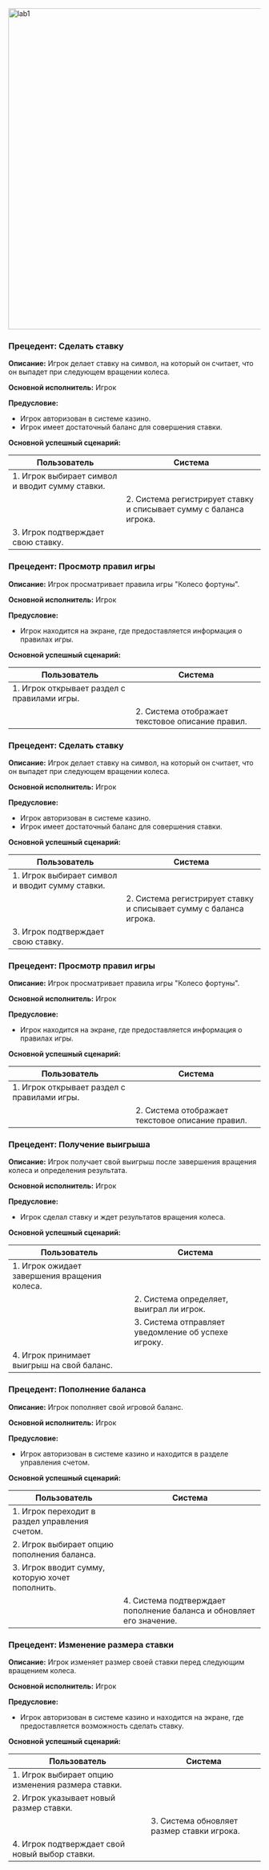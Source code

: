 
<img width="640" alt="lab1" src="https://github.com/LizardTekuteva/fortune/assets/164531160/53fa1a0f-d5c9-474a-b048-4882a4aa7824">

### Прецедент: Сделать ставку

**Описание:** Игрок делает ставку на символ, на который он считает, что он выпадет при следующем вращении колеса.

**Основной исполнитель:** Игрок

**Предусловие:** 
- Игрок авторизован в системе казино.
- Игрок имеет достаточный баланс для совершения ставки.

**Основной успешный сценарий:**

| Пользователь | Система |
|--------------|---------|
| 1. Игрок выбирает символ и вводит сумму ставки. | |
|              | 2. Система регистрирует ставку и списывает сумму с баланса игрока. |
| 3. Игрок подтверждает свою ставку. | |

### Прецедент: Просмотр правил игры

**Описание:** Игрок просматривает правила игры "Колесо фортуны".

**Основной исполнитель:** Игрок

**Предусловие:** 
- Игрок находится на экране, где предоставляется информация о правилах игры.

**Основной успешный сценарий:**

| Пользователь | Система |
|--------------|---------|
| 1. Игрок открывает раздел с правилами игры. | |
|              | 2. Система отображает текстовое описание правил. |

### Прецедент: Сделать ставку

**Описание:** Игрок делает ставку на символ, на который он считает, что он выпадет при следующем вращении колеса.

**Основной исполнитель:** Игрок

**Предусловие:** 
- Игрок авторизован в системе казино.
- Игрок имеет достаточный баланс для совершения ставки.

**Основной успешный сценарий:**

| Пользователь | Система |
|--------------|---------|
| 1. Игрок выбирает символ и вводит сумму ставки. | |
|              | 2. Система регистрирует ставку и списывает сумму с баланса игрока. |
| 3. Игрок подтверждает свою ставку. | |

### Прецедент: Просмотр правил игры

**Описание:** Игрок просматривает правила игры "Колесо фортуны".

**Основной исполнитель:** Игрок

**Предусловие:** 
- Игрок находится на экране, где предоставляется информация о правилах игры.

**Основной успешный сценарий:**

| Пользователь | Система |
|--------------|---------|
| 1. Игрок открывает раздел с правилами игры. | |
|              | 2. Система отображает текстовое описание правил. |

### Прецедент: Получение выигрыша

**Описание:** Игрок получает свой выигрыш после завершения вращения колеса и определения результата.

**Основной исполнитель:** Игрок

**Предусловие:** 
- Игрок сделал ставку и ждет результатов вращения колеса.

**Основной успешный сценарий:**

| Пользователь | Система |
|--------------|---------|
| 1. Игрок ожидает завершения вращения колеса. | |
|              | 2. Система определяет, выиграл ли игрок. |
|              | 3. Система отправляет уведомление об успехе игроку. |
| 4. Игрок принимает выигрыш на свой баланс. | |

### Прецедент: Пополнение баланса

**Описание:** Игрок пополняет свой игровой баланс.

**Основной исполнитель:** Игрок

**Предусловие:** 
- Игрок авторизован в системе казино и находится в разделе управления счетом.

**Основной успешный сценарий:**

| Пользователь | Система |
|--------------|---------|
| 1. Игрок переходит в раздел управления счетом. | |
| 2. Игрок выбирает опцию пополнения баланса. | |
| 3. Игрок вводит сумму, которую хочет пополнить. | |
|              | 4. Система подтверждает пополнение баланса и обновляет его значение. |


### Прецедент: Изменение размера ставки

**Описание:** Игрок изменяет размер своей ставки перед следующим вращением колеса.

**Основной исполнитель:** Игрок

**Предусловие:** 
- Игрок авторизован в системе казино и находится на экране, где предоставляется возможность сделать ставку.

**Основной успешный сценарий:**

| Пользователь | Система |
|--------------|---------|
| 1. Игрок выбирает опцию изменения размера ставки. | |
| 2. Игрок указывает новый размер ставки. | |
|              | 3. Система обновляет размер ставки игрока. |
| 4. Игрок подтверждает свой новый выбор ставки. | |
